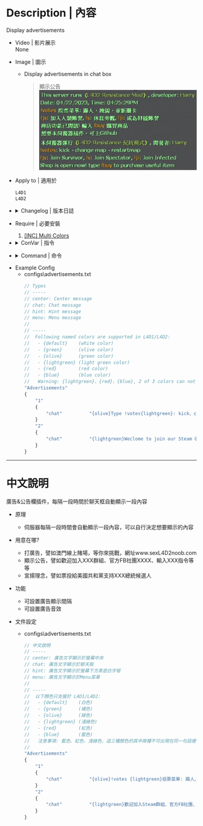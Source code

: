 # Description | 內容
Display advertisements

* Video | 影片展示
<br/>None

* Image | 圖示
	* Display advertisements in chat box
        > 顯示公告
        <br/>![advertisements_1](image/advertisements_1.jpg)

* Apply to | 適用於
	```
	L4D1
	L4D2
	```

* <details><summary>Changelog | 版本日誌</summary>

	```php
	//DJ Tsunami @ 2008-2021
	//HarryPotter @ 2022-2023
	```
	* v2.2.1 (2023-4-22)
		* Remake Code
		* Remove updater
		* Add multicolors to support l4d1, l4d2

	* v2.1.0
		* [Original Plugin by DJ Tsunami](https://forums.alliedmods.net/showthread.php?t=155705)
</details>

* Require | 必要安裝
    1. [[INC] Multi Colors](https://github.com/fbef0102/L4D1_2-Plugins/releases/tag/Multi-Colors)

* <details><summary>ConVar | 指令</summary>

	* cfg\sourcemod\advertisements.cfg
		```php
		// Enable/disable displaying advertisements.
		sm_advertisements_enabled "1"

		// File to read the advertisements from.
		sm_advertisements_file "advertisements.txt"

		// Amount of seconds between advertisements.
		sm_advertisements_interval "30"

		// Display advertisement sound file (relative to to sound/, empty=disable)
		sm_advertisements_soundfile "ui/beepclear.wav"
		```
</details>

* <details><summary>Command | 命令</summary>

	* **Reload the advertisements (Server Cmd)**
		```php
		sm_advertisements_reload
		```
</details>

* Example Config
	* configs\advertisements.txt
		```php
		// Types
		// -----
		// center: Center message
		// chat: Chat message
		// hint: Hint message
		// menu: Menu message
		//
		// -----
		//	Following named colors are supported in L4D1/L4D2:
		//	 - {default}	(white color)
		//	 - {green}		(olive color)
		//	 - {olive}		(green color)
		//	 - {lightgreen}	(light green color)
		//	 - {red}		(red color)
		//	 - {blue}		(blue color)
		//	 Warning: {lightgreen}、{red}、{blue}, 2 of 3 colors can not be used at the same sentence
		"Advertisements"
		{
			"1"
			{
				"chat"			"{olive}Type !votes{lightgreen}: kick、change map、restartmap"
			}
			"2"
			{
				"chat"			"{lightgreen}Weclome to join our Steam Group or Discord Channel"
			}
		}
		```

- - - -
# 中文說明
廣告&公告欄插件，每隔一段時間於聊天框自動顯示一段內容

* 原理
	* 伺服器每隔一段時間會自動顯示一段內容，可以自行決定想要顯示的內容

* 用意在哪?
	* 打廣告，譬如澳門線上賭場，等你來挑戰，網址www.sexL4D2noob.com
	* 顯示公告，譬如歡迎加入XXX群組、官方FB社團XXXX、輸入XXX指令等等
	* 宣揚理念，譬如票投給美國共和黨支持XXX總統候選人

* 功能
	* 可設置廣告顯示間隔
	* 可設置廣告音效

* 文件設定
	* configs\advertisements.txt
		```php
		// 中文說明
		// -----
		// center: 廣告文字顯示於螢幕中央
		// chat: 廣告文字顯示於聊天框
		// hint: 廣告文字顯示於螢幕下方黑底白字框
		// menu: 廣告文字顯示於Menu菜單
		//
		// -----
		//	以下顏色只支援於 L4D1/L4D2:
		//	 - {default}	(白色)
		//	 - {green}		(橘色)
		//	 - {olive}		(綠色)
		//	 - {lightgreen}	(淺綠色)
		//	 - {red}		(紅色)
		//	 - {blue}		(藍色)
		//	 注意事項: 藍色、紅色、淺綠色，這三種顏色的其中兩種不可出現在同一句話裡
		//
		"Advertisements"
		{
			"1"
			{
				"chat"			"{olive}!votes {lightgreen}投票菜單: 踢人、換圖、重新關卡"
			}
			"2"
			{
				"chat"			"{lightgreen}歡迎加入Steam群組、官方FB社團、Discord頻道"
			}
		}
		```